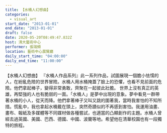 ```yaml
---
title: 【水桶人幻想曲】
categories:
  - visual_art
start_date: "2013-01-01"
end_date: "2013-01-01"
draft: false
date: 2020-05-20T08:49:47.832Z
host: 清大藝術中心
performer: 張瑞頻
location: 藝術中心展覽廳
daily_start_time: "04:00:00"
daily_end_time: "11:00:00"
---
```


【水桶人幻想曲】 『水桶人作品系列』此一系列作品，試圖展現一個膽小怯懦的人，在紛亂危險的世界冒險。水桶人用水桶掩蓋了臉上的恐懼，也看不見前面的危險。他們拿起棒子，變得非常勇敢，齊聚在一起彼此壯膽。 世界上沒有真正的英雄，再堅強的人也有脆弱的一面。「水桶人」是夢中出現的意象。夢中看見一群帶著水桶的小人，從天而降。他們拿著棒子又叫又跳的圍著我，當時我害怕的不知所措。慌亂中，我也拿起水桶戴在頭上，突然奇蹟似的不再感到害怕。我運用油畫、畫布、報紙及多媒體等不同媒材做各種嘗試，也適當的凸顯創作的主題。水桶人曾經去過英國、美國、巴西、德國、中國、波蘭等地。希望他在清華校園也有一段獨特的旅程。